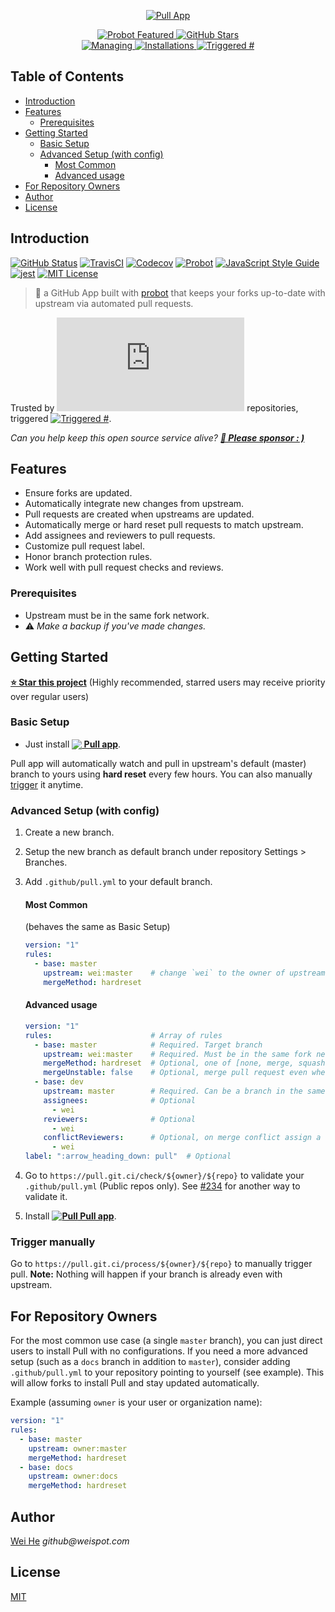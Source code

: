 <p align="center">
  <a href="https://github.com/apps/pull">
    <img alt="Pull App" src="https://prod.download/pull-social-svg" />
  </a>
</p>
<p align="center">
  <a href="https://probot.github.io">
    <img alt="Probot Featured" src="https://badgen.net/badge/probot/featured/orange?icon=dependabot&cache=86400" />
  </a>
  <a href="https://github.com/wei/pull">
    <img alt="GitHub Stars" src="https://badgen.net/github/stars/wei/pull?icon=github" />
  </a>
  <br/>
  <a href="https://github.com/apps/pull">
    <img alt="Managing" src="https://badgen.net/https/raw.githack.com/pull-app/stats/master/badges/managing.json" />
  </a>
  <a href="https://github.com/apps/pull">
    <img alt="Installations" src="https://badgen.net/https/raw.githack.com/pull-app/stats/master/badges/installed.json" />
  </a>
  <a href="https://github.com/issues?q=author%3Aapp%2Fpull">
    <img alt="Triggered #" src="https://badgen.net/runkit/pull-triggered-badge-5e55hqhkhmid" />
  </a>
</p>

<h2>Table of Contents</h2>
<!-- START doctoc generated TOC please keep comment here to allow auto update -->
<!-- DON'T EDIT THIS SECTION, INSTEAD RE-RUN doctoc TO UPDATE -->

- [Introduction](#introduction)
- [Features](#features)
  - [Prerequisites](#prerequisites)
- [Getting Started](#getting-started)
  - [Basic Setup](#basic-setup)
  - [Advanced Setup (with config)](#advanced-setup-with-config)
    - [Most Common](#most-common)
    - [Advanced usage](#advanced-usage)
- [For Repository Owners](#for-repository-owners)
- [Author](#author)
- [License](#license)

<!-- END doctoc generated TOC please keep comment here to allow auto update -->


## Introduction

[![GitHub Status](https://badgen.net/github/status/wei/pull?icon=github)](https://github.com/wei/pull)
[![TravisCI](https://badgen.net/travis/wei/pull?icon=travis&label=build)](https://travis-ci.com/wei/pull)
[![Codecov](https://badgen.net/codecov/c/github/wei/pull?icon=codecov)](https://codecov.io/gh/wei/pull)
[![Probot](https://badgen.net/badge/built%20with/probot/orange?icon=dependabot&cache=86400)](https://probot.github.io/)
[![JavaScript Style Guide](https://badgen.net/badge/code%20style/standard/f2a?cache=86400)](https://standardjs.com)
[![jest](https://facebook.github.io/jest/img/jest-badge.svg)](https://github.com/facebook/jest)
[![MIT License](https://badgen.net/badge/license/MIT/blue?cache=86400)](https://wei.mit-license.org)

> 🤖 a GitHub App built with [probot](https://github.com/probot/probot) that keeps your forks up-to-date with upstream via automated pull requests.

Trusted by [![Repository Count](https://badgen.net/https/raw.githack.com/pull-app/stats/master/badges/managing.plain.json?style=flat)](https://probot.github.io/apps/pull/) repositories, triggered [![Triggered #](https://badgen.net/runkit/pull-triggered-badge-5e55hqhkhmid?style=flat&label=)](https://github.com/issues?q=author%3Aapp%2Fpull).

_Can you help keep this open source service alive? **[💖 Please sponsor : )](https://prod.download/pull-readme-sponsor)**_


## Features

 - Ensure forks are updated.
 - Automatically integrate new changes from upstream.
 - Pull requests are created when upstreams are updated.
 - Automatically merge or hard reset pull requests to match upstream.
 - Add assignees and reviewers to pull requests.
 - Customize pull request label.
 - Honor branch protection rules.
 - Work well with pull request checks and reviews.

### Prerequisites
 - Upstream must be in the same fork network.
 - :warning: _Make a backup if you've made changes._

## Getting Started

**[⭐ Star this project](https://github.com/wei/pull)** (Highly recommended, starred users may receive priority over regular users)

### Basic Setup

 - Just install **[<img src="https://prod.download/pull-18h-svg" valign="bottom"/> Pull app](https://github.com/apps/pull)**.

Pull app will automatically watch and pull in upstream's default (master) branch to yours using **hard reset** every few hours. You can also manually [trigger](#trigger-manually) it anytime.

### Advanced Setup (with config)

 1. Create a new branch.
 2. Setup the new branch as default branch under repository Settings > Branches.
 3. Add `.github/pull.yml` to your default branch.

    #### Most Common
    (behaves the same as Basic Setup)
    ```yaml
    version: "1"
    rules:
      - base: master
        upstream: wei:master    # change `wei` to the owner of upstream repo
        mergeMethod: hardreset
    ```

    #### Advanced usage
    ```yaml
    version: "1"
    rules:                      # Array of rules
      - base: master            # Required. Target branch
        upstream: wei:master    # Required. Must be in the same fork network.
        mergeMethod: hardreset  # Optional, one of [none, merge, squash, rebase, hardreset], Default: none.
        mergeUnstable: false    # Optional, merge pull request even when the mergeable_state is not clean. Default: false
      - base: dev
        upstream: master        # Required. Can be a branch in the same forked repo.
        assignees:              # Optional
          - wei
        reviewers:              # Optional
          - wei
        conflictReviewers:      # Optional, on merge conflict assign a reviewer
          - wei
    label: ":arrow_heading_down: pull"  # Optional
    ```

 4. Go to `https://pull.git.ci/check/${owner}/${repo}` to validate your `.github/pull.yml` (Public repos only). See [#234](https://github.com/wei/pull/issues/234) for another way to validate it.
 5. Install **[![<img src="https://prod.download/pull-18h-svg" valign="bottom"/> Pull](https://prod.download/pull-18h-svg) Pull app](https://github.com/apps/pull)**.

### Trigger manually

Go to `https://pull.git.ci/process/${owner}/${repo}` to manually trigger pull.
**Note:** Nothing will happen if your branch is already even with upstream.


## For Repository Owners

For the most common use case (a single `master` branch), you can just direct users to install Pull with no configurations.
If you need a more advanced setup (such as a `docs` branch in addition to `master`), consider adding `.github/pull.yml` to your repository pointing to yourself (see example). This will allow forks to install Pull and stay updated automatically.

Example (assuming `owner` is your user or organization name):
```yaml
version: "1"
rules:
  - base: master
    upstream: owner:master
    mergeMethod: hardreset
  - base: docs
    upstream: owner:docs
    mergeMethod: hardreset
```


## Author
[Wei He](https://github.com/wei) _github@weispot.com_


## License
[MIT](LICENSE)
